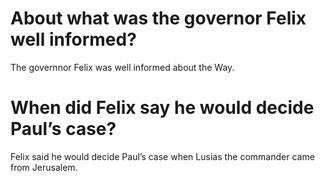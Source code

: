 # About what was the governor Felix well informed?

The governnor Felix was well informed about the Way.

# When did Felix say he would decide Paul’s case?

Felix said he would decide Paul’s case when Lusias the commander came from Jerusalem.
